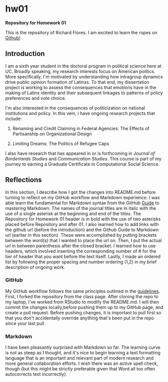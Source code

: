 # hw01
**Repository for Homework 01**

This is the repository of Richard Flores. I am excited to learn the ropes on [Github!](http://github.com)

## Introduction
I am a sixth year student in the doctoral program in political science here at UC. Broadly speaking, my research interests focus on American politics. More specifically, I'm motivated by understanding how intragroup dynamics drive public opinion formation of Latinxs. To that end, my dissertation project is working to assess the consequences that emotions have in the making of Latinx identity and their subsequent linkages to patterns of policy preferences and vote choice. 

I'm also interested in the consequences of politicization on national institutions and policy. In this vein, I have ongoing research projects that include:

1. Renaming and Credit Claiming in Federal Agencies: The Effects of Partisanship on Organizational Design

2. Limiting Dreams: The Politics of Refugee Caps

I also have research that has appeared in or is forthcoming in *Journal of Borderlands Studies* and *Communication Studies*. This course is part of my journey to earning a Graduate Certificate in Computational Social Science.

## Reflections
In this section, I describe how I got the changes into README.md before turning to reflect on my GitHub workflow and Markdown experience. I was able learn the fundamental for Markdown syntax from the GitHub [Guide](https://guides.github.com/features/mastering-markdown/) to mastering Markdown. The names of the journal titles are in italic with the use of a single asterisk at the beginning and end of the titles. The Repository for Homework 01 header is in bold with the use of two asterisks placed before Repository and after 01. 
I also learned how to add links with the github url (before the introduction) and the Github Guide to Markdown url (earlier in this section). These were accomplished by putting brackets between the word(s) that I wanted to place the url on. Then, I put the actual url in between parenthesis after the closed bracket. I learned how to use headers, which involved inserting the corresponding number of # for the tier of header that you want before the text itself. Lastly, I made an ordered list by following the proper spacing and number ordering (1,2) in my brief description of ongoing work.

### GitHub
My GitHub workflow follows the same principles outlined in the [guidelines](https://cfss.uchicago.edu/faq/homework-guidelines/#homework-workflow). First, I forked the repository from the class page. After cloning the repo to my laptop, I've worked from RStudio to modify the README.md. I will then commit the changes locally,before pushing them up to my GitHub page, and create a pull request. Before pushing changes, it is important to pull first so that you don't accidentally override anything that's been put in the repo since your last pull.

### Markdown
I have been pleasantly surprised with Markdown so far. The learning curve is not as steep as I thought, and it's nice to begin learning a text formatting language that is an important and relevant part of modern research and more general collaboration efforts. I wish there was an active spell check, though (but this might be strictly preferable given that Word all too often autocorrects text incorrectly). 